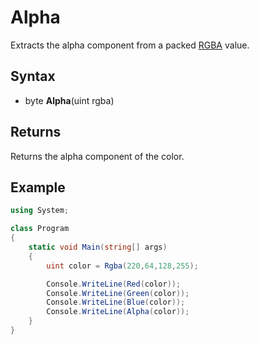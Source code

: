 # Alpha

Extracts the alpha component from a packed [RGBA](Rgba.md) value.

## Syntax

- byte **Alpha**(uint rgba)

## Returns

Returns the alpha component of the color.

## Example

```csharp
using System;

class Program
{
    static void Main(string[] args)
    {
        uint color = Rgba(220,64,128,255);

        Console.WriteLine(Red(color));
        Console.WriteLine(Green(color));
        Console.WriteLine(Blue(color));
        Console.WriteLine(Alpha(color));
    }
}
```